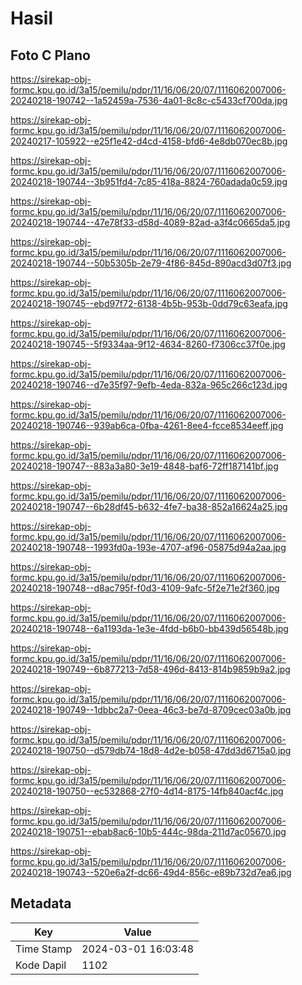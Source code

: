 # Hasil

## Foto C Plano

https://sirekap-obj-formc.kpu.go.id/3a15/pemilu/pdpr/11/16/06/20/07/1116062007006-20240218-190742--1a52459a-7536-4a01-8c8c-c5433cf700da.jpg

https://sirekap-obj-formc.kpu.go.id/3a15/pemilu/pdpr/11/16/06/20/07/1116062007006-20240217-105922--e25f1e42-d4cd-4158-bfd6-4e8db070ec8b.jpg

https://sirekap-obj-formc.kpu.go.id/3a15/pemilu/pdpr/11/16/06/20/07/1116062007006-20240218-190744--3b951fd4-7c85-418a-8824-760adada0c59.jpg

https://sirekap-obj-formc.kpu.go.id/3a15/pemilu/pdpr/11/16/06/20/07/1116062007006-20240218-190744--47e78f33-d58d-4089-82ad-a3f4c0665da5.jpg

https://sirekap-obj-formc.kpu.go.id/3a15/pemilu/pdpr/11/16/06/20/07/1116062007006-20240218-190744--50b5305b-2e79-4f86-845d-890acd3d07f3.jpg

https://sirekap-obj-formc.kpu.go.id/3a15/pemilu/pdpr/11/16/06/20/07/1116062007006-20240218-190745--ebd97f72-6138-4b5b-953b-0dd79c63eafa.jpg

https://sirekap-obj-formc.kpu.go.id/3a15/pemilu/pdpr/11/16/06/20/07/1116062007006-20240218-190745--5f9334aa-9f12-4634-8260-f7306cc37f0e.jpg

https://sirekap-obj-formc.kpu.go.id/3a15/pemilu/pdpr/11/16/06/20/07/1116062007006-20240218-190746--d7e35f97-9efb-4eda-832a-965c266c123d.jpg

https://sirekap-obj-formc.kpu.go.id/3a15/pemilu/pdpr/11/16/06/20/07/1116062007006-20240218-190746--939ab6ca-0fba-4261-8ee4-fcce8534eeff.jpg

https://sirekap-obj-formc.kpu.go.id/3a15/pemilu/pdpr/11/16/06/20/07/1116062007006-20240218-190747--883a3a80-3e19-4848-baf6-72ff187141bf.jpg

https://sirekap-obj-formc.kpu.go.id/3a15/pemilu/pdpr/11/16/06/20/07/1116062007006-20240218-190747--6b28df45-b632-4fe7-ba38-852a16624a25.jpg

https://sirekap-obj-formc.kpu.go.id/3a15/pemilu/pdpr/11/16/06/20/07/1116062007006-20240218-190748--1993fd0a-193e-4707-af96-05875d94a2aa.jpg

https://sirekap-obj-formc.kpu.go.id/3a15/pemilu/pdpr/11/16/06/20/07/1116062007006-20240218-190748--d8ac795f-f0d3-4109-9afc-5f2e71e2f360.jpg

https://sirekap-obj-formc.kpu.go.id/3a15/pemilu/pdpr/11/16/06/20/07/1116062007006-20240218-190748--6a1193da-1e3e-4fdd-b6b0-bb439d56548b.jpg

https://sirekap-obj-formc.kpu.go.id/3a15/pemilu/pdpr/11/16/06/20/07/1116062007006-20240218-190749--6b877213-7d58-496d-8413-814b9859b9a2.jpg

https://sirekap-obj-formc.kpu.go.id/3a15/pemilu/pdpr/11/16/06/20/07/1116062007006-20240218-190749--1dbbc2a7-0eea-46c3-be7d-8709cec03a0b.jpg

https://sirekap-obj-formc.kpu.go.id/3a15/pemilu/pdpr/11/16/06/20/07/1116062007006-20240218-190750--d579db74-18d8-4d2e-b058-47dd3d6715a0.jpg

https://sirekap-obj-formc.kpu.go.id/3a15/pemilu/pdpr/11/16/06/20/07/1116062007006-20240218-190750--ec532868-27f0-4d14-8175-14fb840acf4c.jpg

https://sirekap-obj-formc.kpu.go.id/3a15/pemilu/pdpr/11/16/06/20/07/1116062007006-20240218-190751--ebab8ac6-10b5-444c-98da-211d7ac05670.jpg

https://sirekap-obj-formc.kpu.go.id/3a15/pemilu/pdpr/11/16/06/20/07/1116062007006-20240218-190743--520e6a2f-dc66-49d4-856c-e89b732d7ea6.jpg


## Metadata

| Key        | Value               |
| ---------- | ------------------- |
| Time Stamp | 2024-03-01 16:03:48 |
| Kode Dapil | 1102                |



